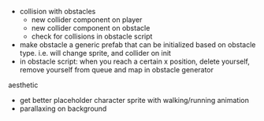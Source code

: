 - collision with obstacles
    - new collider component on player
    - new collider component on obstacle
    - check for collisions in obstacle script
- make obstacle a generic prefab that can be initialized based on obstacle type. i.e. will change sprite, and collider on init
- in obstacle script: when you reach a certain x position, delete yourself, remove yourself from queue and map in obstacle generator

aesthetic
- get better placeholder character sprite with walking/running animation
- parallaxing on background